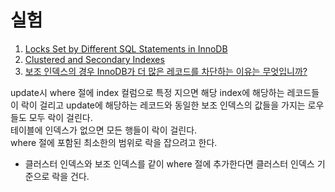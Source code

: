 # 실험

1. [Locks Set by Different SQL Statements in InnoDB](https://dev.mysql.com/doc/refman/8.0/en/innodb-locks-set.html)  
2. [Clustered and Secondary Indexes](https://dev.mysql.com/doc/refman/5.7/en/innodb-index-types.html)  
3. [보조 인덱스의 경우 InnoDB가 더 많은 레코드를 차단하는 이유는 무엇입니까?](https://stackoverflow.com/questions/60007863/why-does-innodb-block-more-records-in-case-of-a-secondary-index)  

update시 where 절에 index 컬럼으로 특정 지으면 해당 index에 해당하는 레코드들이 락이 걸리고 update에 해당하는 레코드와 동일한 보조 인덱스의 값들을 가지는 로우들도 모두 락이 걸린다.  
테이블에 인덱스가 없으면 모든 행들이 락이 걸린다.  
where 절에 포함된 최소한의 범위로 락을 잡으려고 한다.  
- 클러스터 인덱스와 보조 인덱스를 같이 where 절에 추가한다면 클러스터 인덱스 기준으로 락을 건다.  
